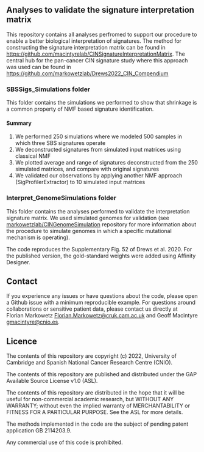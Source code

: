 ## Analyses to validate the signature interpretation matrix

This repository contains all analyses perfromed to support our procedure to enable a better biological interpretation of signatures. The method for constructing the signature interpretation matrix can be found in https://github.com/macintyrelab/CINSignatureInterpretationMatrix. The central hub for the pan-cancer CIN signature study where this approach was used can be found in https://github.com/markowetzlab/Drews2022_CIN_Compendium

### SBSSigs_Simulations folder
This folder contains the simulations we performed to show that shrinkage is a common property of NMF based signature identification. 

#### Summary
1) We performed 250 simulations where we modeled 500 samples in which three SBS signatures operate
2) We deconstructed signatures from simulated input matrices using classical NMF
3) We plotted average and range of signatures deconstructed from the 250 simulated matrices, and compare with original signatures
4) We validated our observations by applying another NMF approach (SigProfilerExtractor) to 10 simulated input matrices


### Interpret_GenomeSimulations folder
This folder contains the analyses performed to validate the interpretation signature matrix. We used simulated genomes for validation (see [markowetzlab/CINGenomeSimulation](https://github.com/markowetzlab/CINGenomeSimulation) repository for more information about the procedure to simulate genomes in which a specific mutational mechanism is operating). 

The code reproduces the Supplementary Fig. 52 of Drews et al. 2020. For the published version, the gold-standard weights were added using Affinity Designer.

## Contact

If you experience any issues or have questions about the code, please open a Github issue with a minimum reproducible example. For questions around collaborations or sensitive patient data, please contact us directly at Florian Markowetz <Florian.Markowetz@cruk.cam.ac.uk> and Geoff Macintyre <gmacintyre@cnio.es>.

## Licence
The contents of this repository are copyright (c) 2022, University of Cambridge and Spanish National Cancer Research Centre (CNIO).

The contents of this repository are published and distributed under the GAP Available Source License v1.0 (ASL). 

The contents of this repository are distributed in the hope that it will be useful for non-commercial academic research, but WITHOUT ANY WARRANTY; without even the implied warranty of MERCHANTABILITY or FITNESS FOR A PARTICULAR PURPOSE.  See the ASL for more details. 

The methods implemented in the code are the subject of pending patent application GB 2114203.9.

Any commercial use of this code is prohibited.
